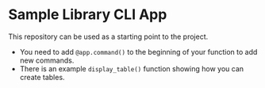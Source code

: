 # Sample Library CLI App

This repository can be used as a starting point to the project.

- You need to add `@app.command()` to the beginning of your function to add new commands.
- There is an example `display_table()` function showing how you can create tables.
